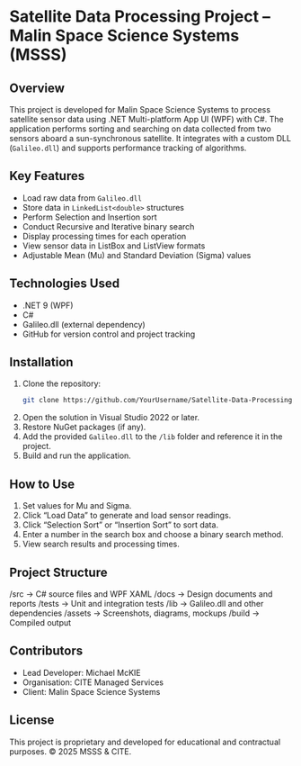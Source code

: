 # Satellite Data Processing Project – Malin Space Science Systems (MSSS) 
 
## Overview 
This project is developed for Malin Space Science Systems to process satellite sensor data using .NET Multi-platform App UI (WPF) with C#. The application performs sorting and searching on data collected from two sensors aboard a sun-synchronous satellite. It integrates with a custom DLL (`Galileo.dll`) and supports performance tracking of algorithms. 
 
## Key Features 
- Load raw data from `Galileo.dll` 
- Store data in `LinkedList<double>` structures 
- Perform Selection and Insertion sort 
- Conduct Recursive and Iterative binary search 
- Display processing times for each operation 
- View sensor data in ListBox and ListView formats 
- Adjustable Mean (Mu) and Standard Deviation (Sigma) values 
 
## Technologies Used 
- .NET 9 (WPF) 
- C# 
- Galileo.dll (external dependency) 
- GitHub for version control and project tracking 
 
## Installation 
1. Clone the repository: 
    ```bash 
    git clone https://github.com/YourUsername/Satellite-Data-Processing-MSSS.git 
    ``` 
2. Open the solution in Visual Studio 2022 or later. 
3. Restore NuGet packages (if any). 
4. Add the provided `Galileo.dll` to the `/lib` folder and reference it in the project. 
5. Build and run the application. 
 
## How to Use 
1. Set values for Mu and Sigma. 
2. Click “Load Data” to generate and load sensor readings. 
3. Click “Selection Sort” or “Insertion Sort” to sort data. 
4. Enter a number in the search box and choose a binary search method. 
5. View search results and processing times. 
 
## Project Structure 
/src → C# source files and WPF XAML 
/docs → Design documents and reports 
/tests → Unit and integration tests 
/lib → Galileo.dll and other dependencies 
/assets → Screenshots, diagrams, mockups 
/build → Compiled output 

 
## Contributors 
- Lead Developer: Michael McKIE
- Organisation: CITE Managed Services 
- Client: Malin Space Science Systems 
 
## License 
This project is proprietary and developed for educational and contractual purposes. © 2025 MSSS & CITE.
